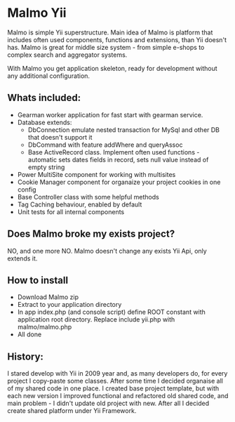 Malmo Yii
========

Malmo is simple Yii superstructure. Main idea of Malmo is platform that includes
often used components, functions and extensions, than Yii doesn't has.
Malmo is great for middle size system - from simple e-shops to complex search and aggregator systems.

With Malmo you get application skeleton, ready for development without any additional configuration.

Whats included:
--------------
- Gearman worker application for fast start with gearman service.
- Database extends:
	* DbConnection emulate nested transaction for MySql and other DB that doesn't support it
	* DbCommand with feature addWhere and queryAssoc
	* Base ActiveRecord class. Implement often used functions - automatic sets dates fields in record, sets null value instead of empty string
- Power MultiSite component for working with multisites
- Cookie Manager component for organaize your project cookies in one config
- Base Controller class with some helpful methods
- Tag Caching behaviour, enabled by default
- Unit tests for all internal components

Does Malmo broke my exists project?
---------------------------------
NO, and one more NO. Malmo doesn't change any exists Yii Api, only extends it.


How to install
--------------
- Download Malmo zip
- Extract to your application directory
- In app index.php (and console script) define ROOT constant with application root directory.
   Replace include yii.php with malmo/malmo.php
- All done



History:
---------------
I stared develop with Yii in 2009 year and, as many developers do, for every project I copy-paste some classes.
After some time I decided organaise all of my shared code in one place. I created base project template,
but with each new version I improved functional and refactored old shared code,
and main problem - I didn't update old project with new.
After all I decided create shared platform under Yii Framework.
